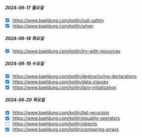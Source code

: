 ##### 2024-06-17 월요일
- [x] https://www.baeldung.com/kotlin/null-safety
- [x] https://www.baeldung.com/kotlin/when
##### 2024-06-18 화요일
- [x] https://www.baeldung.com/kotlin/try-with-resources
##### 2024-06-19 수요일
- [x] https://www.baeldung.com/kotlin/destructuring-declarations
- [x] https://www.baeldung.com/kotlin/data-classes 
- [x] https://www.baeldung.com/kotlin/lazy-initialization
##### 2024-06-20 목요일
- [x] https://www.baeldung.com/kotlin/tail-recursion
- [x] https://www.baeldung.com/kotlin/equality-operators
- [ ] https://www.baeldung.com/kotlin/objects
- [x] https://www.baeldung.com/kotlin/comparing-arrays
